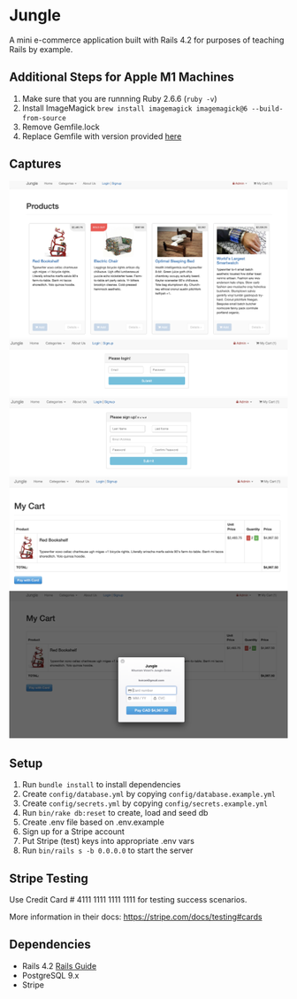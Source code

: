 # Jungle

A mini e-commerce application built with Rails 4.2 for purposes of teaching Rails by example.

## Additional Steps for Apple M1 Machines

1. Make sure that you are runnning Ruby 2.6.6 (`ruby -v`)
1. Install ImageMagick `brew install imagemagick imagemagick@6 --build-from-source`
2. Remove Gemfile.lock
3. Replace Gemfile with version provided [here](https://gist.githubusercontent.com/FrancisBourgouin/831795ae12c4704687a0c2496d91a727/raw/ce8e2104f725f43e56650d404169c7b11c33a5c5/Gemfile)

## Captures

!["Product Catalog/Main page"](https://github.com/EvilDoll69/Jungle-Project/blob/master/Screenshots/Main%20page.png)
!["Login page"](https://github.com/EvilDoll69/Jungle-Project/blob/master/Screenshots/Login%20page.png)
!["Signup Page"](https://github.com/EvilDoll69/Jungle-Project/blob/master/Screenshots/Signup%20page.png)
!["Cart"](https://github.com/EvilDoll69/Jungle-Project/blob/master/Screenshots/Cart.png)
!["Payment"](https://github.com/EvilDoll69/Jungle-Project/blob/master/Screenshots/Payment.png)

## Setup

1. Run `bundle install` to install dependencies
2. Create `config/database.yml` by copying `config/database.example.yml`
3. Create `config/secrets.yml` by copying `config/secrets.example.yml`
4. Run `bin/rake db:reset` to create, load and seed db
5. Create .env file based on .env.example
6. Sign up for a Stripe account
7. Put Stripe (test) keys into appropriate .env vars
8. Run `bin/rails s -b 0.0.0.0` to start the server

## Stripe Testing

Use Credit Card # 4111 1111 1111 1111 for testing success scenarios.

More information in their docs: <https://stripe.com/docs/testing#cards>

## Dependencies

* Rails 4.2 [Rails Guide](http://guides.rubyonrails.org/v4.2/)
* PostgreSQL 9.x
* Stripe
